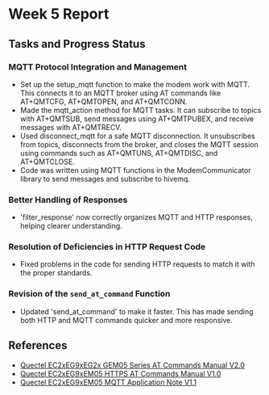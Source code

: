 # Week 5 Report

## Tasks and Progress Status

### MQTT Protocol Integration and Management
- Set up the setup_mqtt function to make the modem work with MQTT. This connects it to an MQTT broker using AT commands like AT+QMTCFG, AT+QMTOPEN, and AT+QMTCONN.
- Made the mqtt_action method for MQTT tasks. It can subscribe to topics with AT+QMTSUB, send messages using AT+QMTPUBEX, and receive messages with AT+QMTRECV.
- Used disconnect_mqtt for a safe MQTT disconnection. It unsubscribes from topics, disconnects from the broker, and closes the MQTT session using commands such as AT+QMTUNS, AT+QMTDISC, and AT+QMTCLOSE.
- Code was written using MQTT functions in the ModemCommunicator library to send messages and subscribe to hivemq.

### Better Handling of Responses
- 'filter_response' now correctly organizes MQTT and HTTP responses, helping clearer understanding.

### Resolution of Deficiencies in HTTP Request Code
- Fixed problems in the code for sending HTTP requests to match it with the proper standards.
 

### Revision of the `send_at_command` Function
- Updated 'send_at_command' to make it faster. This has made sending both HTTP and MQTT commands quicker and more responsive.

## References
- [Quectel EC2xEG9xEG2x GEM05 Series AT Commands Manual V2.0](https://sixfab.com/wp-content/uploads/2021/06/Quectel_EC2xEG9xEG2x-GEM05_Series_AT_Commands_Manual_V2.0.pdf)
- [Quectel EC2xEG9xEM05 HTTPS AT Commands Manual V1.0](https://sixfab.com/wp-content/uploads/2018/09/Quectel_EC2xEG9xEM05_HTTPS_AT_Commands_Manual_V1.0.pdf)
- [Quectel EC2xEG9xEM05 MQTT Application Note V1.1](https://sixfab.com/wp-content/uploads/2020/08/Quectel_EC2xEG9xEM05_MQTT_Application_Note_V1.1.pdf)


